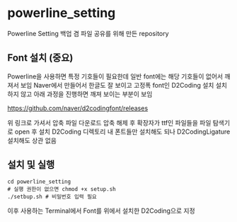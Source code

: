 # powerline_setting
Powerline Setting 백업 겸 파일 공유를 위해 만든 repository

## Font 설치 (중요)
Powerline을 사용하면 특정 기호들이 필요한데
일반 font에는 해당 기호들이 없어서 깨져서 보임
Naver에서 만들어서 한글도 잘 보이고 고정폭 font인 D2Coding 설치
설치하지 않고 아래 과정을 진행하면 깨져 보이는 부분이 보임

https://github.com/naver/d2codingfont/releases

위 링크로 가셔서 압축 파일 다운로드
압축 해제 후 확장자가 ttf인 파일들을 파일 탐색기로 open 후 설치
D2Coding 디렉토리 내 폰트들만 설치해도 되나 D2CodingLigature 설치해도 상관 없음

## 설치 및 실행
```
cd powerline_setting
# 실행 권한이 없으면 chmod +x setup.sh
./setbup.sh # 비밀번호 입력 필요
```
이후 사용하는 Terminal에서 Font를 위에서 설치한 D2Coding으로 지정
